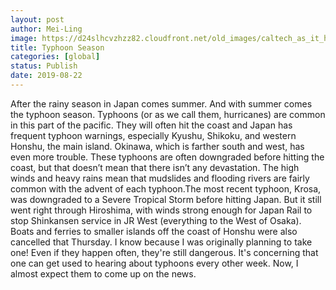 ```yaml
---
layout: post
author: Mei-Ling
image: https://d24slhcvzhzz82.cloudfront.net/old_images/caltech_as_it_happens/6a0105349b8251970b0240a4a2b3cb200d.jpg
title: Typhoon Season 
categories: [global]
status: Publish
date: 2019-08-22
---
```


After the rainy season in Japan comes summer. And with summer comes the typhoon season. Typhoons (or as we call them, hurricanes) are common in this part of the pacific. They will often hit the coast and Japan has frequent typhoon warnings, especially Kyushu, Shikoku, and western Honshu, the main island. Okinawa, which is farther south and west, has even more trouble. These typhoons are often downgraded before hitting the coast, but that doesn’t mean that there isn’t any devastation. The high winds and heavy rains mean that mudslides and flooding rivers are fairly common with the advent of each typhoon.The most recent typhoon, Krosa, was downgraded to a Severe Tropical Storm before hitting Japan. But it still went right through Hiroshima, with winds strong enough for Japan Rail to stop Shinkansen service in JR West (everything to the West of Osaka). Boats and ferries to smaller islands off the coast of Honshu were also cancelled that Thursday. I know because I was originally planning to take one! Even if they happen often, they're still dangerous. It's concerning that one can get used to hearing about typhoons every other week. Now, I almost expect them to come up on the news.

